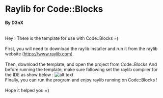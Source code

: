 # Raylib for Code::Blocks
**By D3nX**<br />
<br /><br />
Hey ! There is the template for use with Code::Blocks =)
<br /><br />
First, you will need to download the raylib installer and run it from the raylib website (https://www.raylib.com).
<br /><br />
Then, download the template, and open the project from Code::Blocks
And before running the template, make sure following set the raylib
compiler for the IDE as show below :
![alt text](link)
<br />
Finally, you can run the program and enjoy raylib running on Code::Blocks !
<br /><br />
Hope it helped you =)